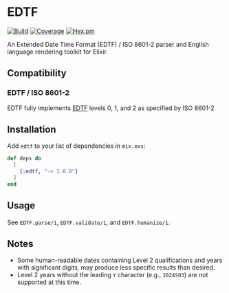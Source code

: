 # EDTF

[![Build](https://github.com/nulib/edtf_ex/actions/workflows/build.yml/badge.svg)](https://github.com/nulib/edtf_ex/actions/workflows/build.yml)
[![Coverage](https://coveralls.io/repos/github/nulib/edtf_ex/badge.svg?branch=main)](https://coveralls.io/github/nulib/edtf_ex?branch=main)
[![Hex.pm](https://img.shields.io/hexpm/v/edtf.svg)](https://hex.pm/packages/edtf)

An Extended Date Time Format (EDTF) / ISO 8601-2 parser and English language rendering
toolkit for Elixir.

## Compatibility

### EDTF / ISO 8601-2
EDTF fully implements [EDTF](http://www.loc.gov/standards/datetime)
levels 0, 1, and 2 as specified by ISO 8601-2

## Installation

Add `edtf` to your list of dependencies in `mix.exs`:

```elixir
def deps do
  [
    {:edtf, "~> 1.0.0"}
  ]
end
```

## Usage

See `EDTF.parse/1`, `EDTF.validate/1`, and `EDTF.humanize/1`.

## Notes

- Some human-readable dates containing Level 2 qualifications and years with significant digits, 
  may produce less specific results than desired.
- Level 2 years without the leading `Y` character (e.g., `2024S03`) are not supported at this time.
